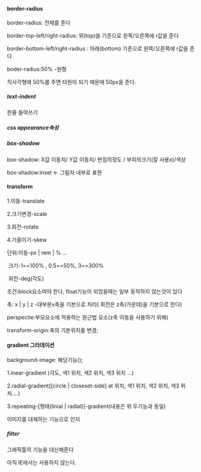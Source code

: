 #### border-radius

border-radius: 전체를 준다

border-top-left/right-radius: 위(top)을 기준으로 왼쪽/오른쪽에 r값을 준다

border-bottom-left/right-radius : 아래(bottom) 기준으로 왼쪽/오른쪽에 r값을 준다

boder-radius:50% -원형

직사각형에 50%를 주면 타원이 되기 때문에 50px을 준다.

##### text-indent

한줄 들여쓰기

##### css appearance속성

##### box-shadow

box-shadow: X값 이동치/ Y값 이동치/ 번짐의정도 / 부피의크기(잘 사용x)/색상

box-shadow:inset <-  그림자 내부로 표현

#### transform

1.이동-translate 

2.크기변경-scale

3.회전-rotate

4.기울이기-skew

단위:이동-px | rem | % ...

​		크기-1==100% , 0.5==50%, 3==300%

​		회전-deg(각도)

조건:block요소여야 한다, float기능이 되었을때는 일부 동작하지 않는것이 있다

축: x | y | z -대부분x축을 기본으로 처리( 회전은 z축(가운데)을 기본으로 한다)

perspectie:부모요소에 적용하는 원근법 요소(z축 이동을 사용하기 위해)

transform-origin:축의 기본위치를 변경;



#### gradient 그라데이션

background-image: 해당기능();

1.inear-gradient (각도, 색1 위치, 색2 위치, 색3 위치 ...)

2.radial-gradient([circle | closeset-side] at 위치, 색1 위치, 색2 위치, 색3 위치....)

3.repeating-[형태(linial | radial)]-gradient(내용은 위 두기능과 동일)

이미지를 대체하는 기능으로 인지



##### filter

그래픽툴의 기능을 대신해준다

아직 IE에서는 사용하지 않는다.


